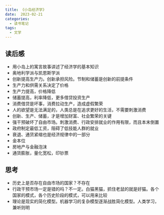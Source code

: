 ```yaml
---
title: 《小岛经济学》
date:  2023-02-21
categories:
  - 读书笔记
tags:
  - 文学
---
```


## 读后感
- 用小岛上的寓言故事讲述了经济学的基本知识
- 奥地利学派与凯恩斯学派
- 创新提高生产力。创新承担风险。节制和储蓄是创新的前提条件
- 生产力和供需关系决定了价格
- 生产力提高，价格降低
- 储蓄提高，利率降低，更多借贷投资生产
- 消费借贷是坏事，消费拉动生产，造成虚假繁荣
- 人的欲望是无法满足的，人类总是在追求更好的生活，不需要刺激消费
- 创新、生产、储蓄，才是增加财富、社会繁荣的关键
- 强干预破坏了自由市场。刺激消费、行政安排就业的作用有限，而且本末倒置
- 政府制定最低工资，阻碍了低技能人群的就业
- 衰退、通货紧缩也是经济规律中的一部分
- 金本位
- 房地产与金融泡沫
- 通货膨胀，量化宽松，印钞票



## 思考

- 历史上是否存在自由市场的国家？不存在
- 行政干预市场一定是错的吗？不一定。白猫黑猫，抓住老鼠的就是好猫。各个国家的模式，各个历史阶段的模式，可以用来比较
- 理论是现实的简化模型。机器学习的复杂模型逐渐战胜简化模型。人类学习，兼听则明